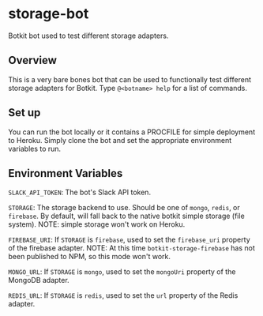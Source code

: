 # storage-bot
Botkit bot used to test different storage adapters.

## Overview

This is a very bare bones bot that can be used to functionally test different storage adapters for Botkit.
Type `@<botname> help` for a list of commands.

## Set up

You can run the bot locally or it contains a PROCFILE for simple deployment to Heroku.
Simply clone the bot and set the appropriate environment variables to run.

## Environment Variables

`SLACK_API_TOKEN`: The bot's Slack API token.

`STORAGE`: The storage backend to use. Should be one of `mongo`, `redis`, or `firebase`.
By default, will fall back to the native botkit simple storage (file system). NOTE: simple storage
won't work on Heroku.

`FIREBASE_URI`: If `STORAGE` is `firebase`, used to set the `firebase_uri` property of the firebase adapter.
NOTE: At this time `botkit-storage-firebase` has not been published to NPM, so this mode won't work.

`MONGO_URL`: If `STORAGE` is `mongo`, used to set the `mongoUri` property of the MongoDB adapter.

`REDIS_URL`: If `STORAGE` is `redis`, used to set the `url` property of the Redis adapter.
